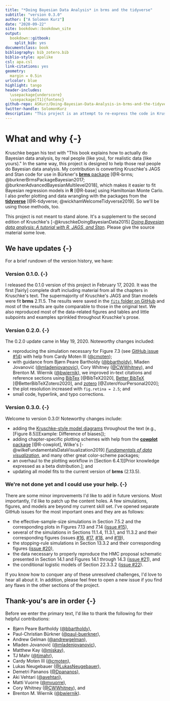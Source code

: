 ```yaml
--- 
title: "*Doing Bayesian Data Analysis* in brms and the tidyverse"
subtitle: "version 0.3.0"
author: ["A Solomon Kurz"]
date: "2020-09-22"
site: bookdown::bookdown_site
output: 
  bookdown::gitbook:
    split_bib: yes
documentclass: book
bibliography: bib_zotero.bib
biblio-style: apalike
csl: apa.csl
link-citations: yes
geometry:
  margin = 0.5in
urlcolor: blue
highlight: tango
header-includes:
  \usepackage{underscore}
  \usepackage[T1]{fontenc}
github-repo: ASKurz/Doing-Bayesian-Data-Analysis-in-brms-and-the-tidyverse
twitter-handle: SolomonKurz
description: "This project is an attempt to re-express the code in Kruschke's (2015) textbook. His models are re-fit in brms, plots are redone with ggplot2, and the general data wrangling code predominantly follows the tidyverse style."
---
```


# What and why {-}

Kruschke began his text with "This book explains how to actually do Bayesian data analysis, by real people (like you), for realistic data (like yours)." In the same way, this project is designed to help those real people do Bayesian data analysis. My contribution is converting Kruschke's JAGS and Stan code for use in Bürkner's [**brms** package](https://github.com/paul-buerkner/brms) [@R-brms; @burknerBrmsPackageBayesian2017; @burknerAdvancedBayesianMultilevel2018], which makes it easier to fit Bayesian regression models in **R** [@R-base] using Hamiltonian Monte Carlo. I also prefer plotting and data wrangling with the packages from the [**tidyverse**](http://style.tidyverse.org) [@R-tidyverse; @wickhamWelcomeTidyverse2019]. So we'll be using those methods, too.

This project is not meant to stand alone. It's a supplement to the second edition of Kruschke's [-@kruschkeDoingBayesianData2015] [*Doing Bayesian data analysis: A tutorial with R, JAGS, and Stan*](https://sites.google.com/site/doingbayesiandataanalysis/). Please give the source material some love.

## We have updates {-}

For a brief rundown of the version history, we have:

### Version 0.1.0. {-}

I released the 0.1.0 version of this project in February 17, 2020. It was the first [fairly] complete draft including material from all the chapters in Kruschke's text. The supermajority of Kruschke's JAGS and Stan models were fit **brms** 2.11.5. The results were saved in the [`fits` folder on GitHub](https://github.com/ASKurz/Doing-Bayesian-Data-Analysis-in-brms-and-the-tidyverse/tree/master/fits) and most of the results are quite comparable to those in the original text. We also reproduced most of the data-related figures and tables and little subpoints and examples sprinkled throughout Kruschke's prose.

### Version 0.2.0. {-}

The 0.2.0 update came in May 19, 2020. Noteworthy changes included:

* reproducing the simulation necessary for Figure 7.3 (see [GitHub issue #14](https://github.com/ASKurz/Doing-Bayesian-Data-Analysis-in-brms-and-the-tidyverse/issues/14)) with help from Cardy Moten III ([\@cmoten](https://github.com/cmoten));
* with guidance from Bjørn Peare Bartholdy ([\@bbartholdy](https://github.com/bbartholdy)), Mladen Jovanović ([\@mladenjovanovic](https://github.com/mladenjovanovic)), Cory Whitney ([\@CWWhitney](https://github.com/CWWhitney)), and Brenton M. Wiernik ([\@bwiernik](https://github.com/bwiernik)), we improved in-text citations and reference sections using [BibTex](http://www.bibtex.org/) [@BibTeX2020], [Better BibTeX](https://github.com/retorquere/zotero-better-bibtex) [@BetterBibTeXZotero2020], and [zotero](https://www.zotero.org/) [@ZoteroYourPersonal2020];
* the plot resolution increased with `fig.retina = 2.5`; and
* small code, hyperlink, and typo corrections.

### Version 0.3.0. {-}

Welcome to version 0.3.0! Noteworthy changes include:

* adding the [Kruschke-style model diagrams](https://solomonkurz.netlify.app/post/make-model-diagrams-kruschke-style/) throughout the text (e.g., [Figure 8.5][Example: Difference of biases]);
* adding chapter-specific plotting schemes with help from the [**cowplot** package](https://wilkelab.org/cowplot) [@R-cowplot], Wilke's [-@wilkeFundamentalsDataVisualization2019] [*Fundamentals of data visualization*](https://clauswilke.com/dataviz/), and many other great color-scheme packages; 
* an overhaul to the plotting workflow in [Section 6.4.1][Prior knowledge expressed as a beta distribution.]; and
* updating all model fits to the current version of **brms** (2.13.5).

### We're not done yet and I could use your help. {-}

There are some minor improvements I'd like to add in future versions. Most importantly, I'd like to patch up the content holes. A few simulations, figures, and models are beyond my current skill set. I've opened separate GitHub issues for the most important ones and they are as follows:

* the effective-sample-size simulations in Section 7.5.2 and the corresponding plots in Figures 7.13 and 7.14 ([issue #15](https://github.com/ASKurz/Doing-Bayesian-Data-Analysis-in-brms-and-the-tidyverse/issues/15)),
* several of the simulations in Sections 11.1.4, 11.3.1, and 11.3.2 and their corresponding figures (issues [#16](https://github.com/ASKurz/Doing-Bayesian-Data-Analysis-in-brms-and-the-tidyverse/issues/16), [#17](https://github.com/ASKurz/Doing-Bayesian-Data-Analysis-in-brms-and-the-tidyverse/issues/17), [#18](https://github.com/ASKurz/Doing-Bayesian-Data-Analysis-in-brms-and-the-tidyverse/issues/18), and [#19](https://github.com/ASKurz/Doing-Bayesian-Data-Analysis-in-brms-and-the-tidyverse/issues/19)),
* the stopping-rule simulations in Section 13.3.2 and their corresponding figures ([issue #20](https://github.com/ASKurz/Doing-Bayesian-Data-Analysis-in-brms-and-the-tidyverse/issues/20)),
* the data necessary to properly reproduce the HMC proposal schematic presented in Section 14.1 and Figures 14.1 through 14.3 ([issue #21](https://github.com/ASKurz/Doing-Bayesian-Data-Analysis-in-brms-and-the-tidyverse/issues/21)), and
* the conditional logistic models of Section 22.3.3.2 ([issue #22](https://github.com/ASKurz/Doing-Bayesian-Data-Analysis-in-brms-and-the-tidyverse/issues/22)).

If you know how to conquer any of these unresolved challenges, I'd love to hear all about it. In addition, please feel free to open a new issue if you find any flaws in the other sections of the project.

## Thank-you's are in order {-}

Before we enter the primary text, I'd like to thank the following for their helpful contributions:

* Bjørn Peare Bartholdy ([\@bbartholdy](https://github.com/bbartholdy)),
* Paul-Christian Bürkner ([\@paul-buerkner](https://github.com/paul-buerkner)),
* Andrew Gelman ([\@andrewgelman](https://github.com/andrewgelman)),
* Mladen Jovanović ([\@mladenjovanovic](https://github.com/mladenjovanovic)),
* Matthew Kay ([\@mjskay](https://github.com/mjskay)),
* TJ Mahr ([\@tjmahr](https://github.com/tjmahr)),
* Cardy Moten III ([\@cmoten](https://github.com/cmoten)),
* Lukas Neugebauer ([\@LukasNeugebauer](https://github.com/LukasNeugebauer)),
* Demetri Pananos ([\@Dpananos](https://github.com/dpananos)),
* Aki Vehtari ([\@avehtari](https://github.com/avehtari)),
* Matti Vuorre ([\@mvuorre](https://github.com/mvuorre)),
* Cory Whitney ([\@CWWhitney](https://github.com/CWWhitney)), and
* Brenton M. Wiernik ([\@bwiernik](https://github.com/bwiernik)).



